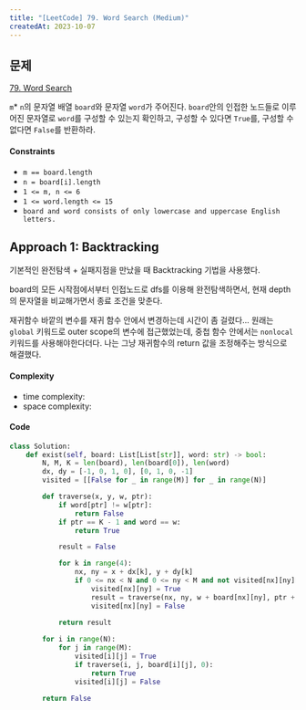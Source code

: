 ```yaml
---
title: "[LeetCode] 79. Word Search (Medium)"
createdAt: 2023-10-07
---
```


## 문제
[79. Word Search](https://leetcode.com/problems/word-search/description/?envType=study-plan-v2&envId=top-interview-150)

`m`* `n`의 문자열 배열 `board`와 문자열 `word`가 주어진다. `board`안의 인접한 노드들로 이루어진 문자열로 `word`를 구성할 수 있는지 확인하고, 구성할 수 있다면 `True`를, 구성할 수 없다면 `False`를 반환하라.

#### Constraints
- `m == board.length`
- `n = board[i].length`
- `1 <= m, n <= 6`
- `1 <= word.length <= 15`
- `board and word consists of only lowercase and uppercase English letters.`

## Approach 1: Backtracking 
기본적인 완전탐색 + 실패지점을 만났을 때 Backtracking 기법을 사용했다. 

board의 모든 시작점에서부터 인접노드로 dfs를 이용해 완전탐색하면서, 현재 depth의 문자열을 비교해가면서 종료 조건을 맞춘다.

재귀함수 바깥의 변수를 재귀 함수 안에서 변경하는데 시간이 좀 걸렸다... 원래는 `global` 키워드로 outer scope의 변수에 접근했었는데, 중첩 함수 안에서는 `nonlocal` 키워드를 사용해야한다더다.
나는 그냥 재귀함수의 return 값을 조정해주는 방식으로 해결했다.

#### Complexity
- time complexity: 
- space complexity: 

#### Code
``` python
class Solution:
    def exist(self, board: List[List[str]], word: str) -> bool:
        N, M, K = len(board), len(board[0]), len(word)
        dx, dy = [-1, 0, 1, 0], [0, 1, 0, -1]
        visited = [[False for _ in range(M)] for _ in range(N)]

        def traverse(x, y, w, ptr):
            if word[ptr] != w[ptr]:
                return False
            if ptr == K - 1 and word == w:
                return True

            result = False

            for k in range(4):
                nx, ny = x + dx[k], y + dy[k]
                if 0 <= nx < N and 0 <= ny < M and not visited[nx][ny]:
                    visited[nx][ny] = True
                    result = traverse(nx, ny, w + board[nx][ny], ptr + 1) or result
                    visited[nx][ny] = False

            return result 
            
        for i in range(N):
            for j in range(M):
                visited[i][j] = True
                if traverse(i, j, board[i][j], 0):
                    return True
                visited[i][j] = False

        return False
```
